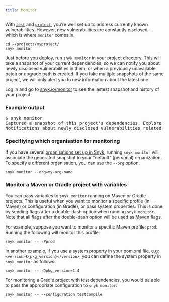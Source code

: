 ```yaml
---
title: Monitor
---
```


<p>With <a href="#test"><code>test</code></a> and <a href="#protect"><code>protect</code></a>, you’re well set up to address currently known vulnerabilities. However, new vulnerabilities are constantly disclosed - which is where <code>monitor</code> comes in.</p>

<div class="highlight"><pre><code class="language-console" data-lang="console"><span class="go">cd ~/projects/myproject/</span>
<span class="go">snyk monitor</span></code></pre></div>

<p>Just before you deploy, run <code>snyk monitor</code> in your project directory. This will take a snapshot of your current dependencies, so we can notify you about newly disclosed vulnerabilities in them, or when a previously unavailable patch or upgrade path is created. If you take multiple snapshots of the same project, we will only alert you to new information about the latest one.</p>

<p>Log in and go to <a href="https://snyk.io/monitor/">snyk.io/monitor</a> to see the lastest snapshot and history of your project.</p>

<div class="screenshot">
<h3 class="screenshot__label">Example output</h3>
<pre class="code">$ snyk monitor
Captured a snapshot of this project's dependencies. Explore this snapshot at https://snyk.io/monitor/1a53f19a-f64f-44ab-b122-74ce82c1c34b
Notifications about newly disclosed vulnerabilities related to these dependencies will be emailed to you.</pre>
</div>

<h3>Specifiying which organisation for monitoring</h3>
<p>If you have several <a href="https://snyk.io/docs/orgs">organisations set up in Snyk</a>, running <code>snyk monitor</code> will associate the generated snapshot to your "default" (personal) organization. To specify a different organisation, you can use the <code>--org</code> option.</p>

<div class="highlight"><pre><code class="language-console" data-lang="console"><span class="go">snyk monitor --org=my-org-name</span></code></pre></div>

<h3>Monitor a Maven or Gradle project with variables</h3>
<p>You can pass variables to <code>snyk monitor</code> running on Maven or Gradle projects. This is useful when you want to monitor a specific profile (in Maven) or configuration (in Gradle), or pass system properties. This is done by sending flags after a double-dash option when running <code>snyk monitor</code>. Note that all flags after the double-dash option will be used as Maven flags.</p>
<p>For example, suppose you want to monitor a specific Maven profile: <code>prod</code>. Running the following will monitor this profile:</p>
<div class="highlight"><pre><code class="language-console" data-lang="console"><span class="go">snyk monitor -- -Pprod</span></code></pre></div>
<p>In another example, if you use a system property in your pom.xml file, e.g: <code>&lt;version&gt;${pkg_version}&lt;/version&gt;</code>, you can define the system property in <code>snyk monitor</code> as follows:
<div class="highlight"><pre><code class="language-console" data-lang="console"><span class="go">snyk monitor -- -Dpkg_version=1.4</span></code></pre></div>
<p>For monitoring a Gradle project with test dependencies, you would be able to pass the appropriate configuration to <code>snyk monitor</code>:
<div class="highlight"><pre><code class="language-console" data-lang="console"><span class="go">snyk monitor -- --configuration testCompile</span></code></pre></div>
